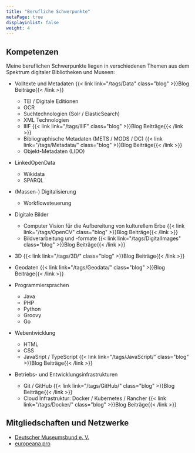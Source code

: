 ```yaml
---
title: "Berufliche Schwerpunkte"
metaPage: true
displayinlist: false
weight: 4
---
```


## Kompetenzen

Meine beruflichen Schwerpunkte liegen in verschiedenen Themen aus dem Spektrum digitaler Bibliotheken und Museen:

* Volltexte und Metadaten {{< link link="/tags/Data" class="blog" >}}Blog Beiträge{{< /link >}}
  * TEI / Digitale Editionen
  * OCR
  * Suchtechnologien (Solr / ElasticSearch)
  * XML Technologien
  * IIIF {{< link link="/tags/IIIF" class="blog" >}}Blog Beiträge{{< /link >}}
  * Bibliographische Metadaten (METS / MODS / DC) {{< link link="/tags/Metadata/" class="blog" >}}Blog Beiträge{{< /link >}}
  * Objekt-Metadaten (LIDO)

* LinkedOpenData
  * Wikidata
  * SPARQL

* (Massen-) Digitalisierung
  * Workflowsteuerung

* Digitale Bilder
  * Computer Vision für die Aufbereitung von kulturellem Erbe {{< link link="/tags/OpenCV" class="blog" >}}Blog Beiträge{{< /link >}}
  * Bildverarbeitung und -formate {{< link link="/tags/DigitalImages" class="blog" >}}Blog Beiträge{{< /link >}}

* 3D {{< link link="/tags/3D/" class="blog" >}}Blog Beiträge{{< /link >}}

* Geodaten {{< link link="/tags/Geodata/" class="blog" >}}Blog Beiträge{{< /link >}}

* Programmiersprachen
  * Java
  * PHP
  * Python
  * Groovy
  * Go

* Webentwicklung
  * HTML
  * CSS
  * JavaSript / TypeScript {{< link link="/tags/JavaScript/" class="blog" >}}Blog Beiträge{{< /link >}}

* Betriebs- und Entwicklungsinfrastrukturen
  * Git / GitHub {{< link link="/tags/GitHub/" class="blog" >}}Blog Beiträge{{< /link >}}
  * Cloud Infrastruktur: Docker / Kubernetes / Rancher {{< link link="/tags/Docker/" class="blog" >}}Blog Beiträge{{< /link >}}

## Mitgliedschaften und Netzwerke

* [Deutscher Museumsbund e. V.](https://museumsbund.de/)
* [europeana pro](https://pro.europeana.eu/)
